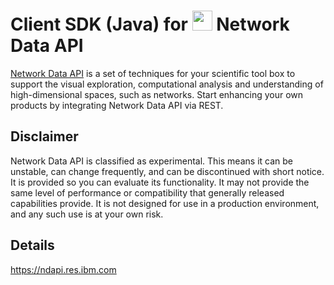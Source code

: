 # Client SDK (Java) for <img src="https://ndapi.res.ibm.com/gfx/logos/plain.svg" width="32" /> Network Data API
[Network Data API](https://ndapi.res.ibm.com) is a set of techniques for your scientific tool box to
support the visual exploration, computational analysis and understanding
of high-dimensional spaces, such as networks. Start enhancing your own
products by integrating Network Data API via REST.

## Disclaimer
Network Data API is classified as experimental. This means it can be unstable, can change frequently, and can
be discontinued with short notice. It is provided so you can evaluate its functionality. It may not provide the
same level of performance or compatibility that generally released capabilities provide. It is not designed for
use in a production environment, and any such use is at your own risk.

## Details
https://ndapi.res.ibm.com
